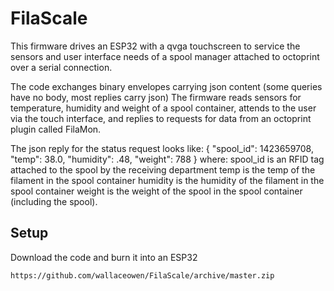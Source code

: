# FilaScale

This firmware drives an ESP32 with a qvga touchscreen to service the sensors and user interface needs of a spool manager attached to octoprint over a serial connection.

The code exchanges binary envelopes carrying json content (some queries have no body, most replies carry json)
The firmware reads sensors for temperature, humidity and weight of a spool container, attends to the user via the touch interface, and replies to requests for data from an octoprint plugin called FilaMon.

The json reply for the status request looks like: { "spool_id": 1423659708, "temp": 38.0, "humidity": .48, "weight": 788 }
where:
   spool_id is an RFID tag attached to the spool by the receiving department
   temp is the temp of the filament in the spool container
   humidity is the humidity of the filament in the spool container
   weight is the weight of the spool in the spool container (including the spool).


## Setup

Download the code and burn it into an ESP32

    https://github.com/wallaceowen/FilaScale/archive/master.zip

